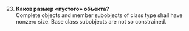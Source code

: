 23. **Каков размер «пустого» объекта?**  
Complete objects and member subobjects of class type shall have nonzero size. Base class subobjects are not so constrained.
